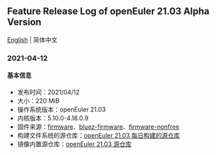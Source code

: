 ## Feature Release Log of openEuler 21.03 Alpha Version

[English](./changelog-21.03.en.md) | 简体中文

### 2021-04-12

#### 基本信息

- 发布时间：2021/04/12
- 大小：220 MiB
- 操作系统版本：openEuler 21.03
- 内核版本：5.10.0-4.18.0.9
- 固件来源：[firmware](https://github.com/raspberrypi/firmware)、[bluez-firmware](https://github.com/RPi-Distro/bluez-firmware)、[firmware-nonfree](https://github.com/RPi-Distro/firmware-nonfree)
- 构建文件系统的源仓库：[openEuler 21.03 每日构建的源仓库](http://119.3.219.20:82/openEuler:/21.03/standard_aarch64/aarch64/)
- 镜像内置源仓库：[openEuler 21.03 源仓库](https://gitee.com/src-openeuler/openEuler-repos/blob/openEuler-21.03/generic.repo)
